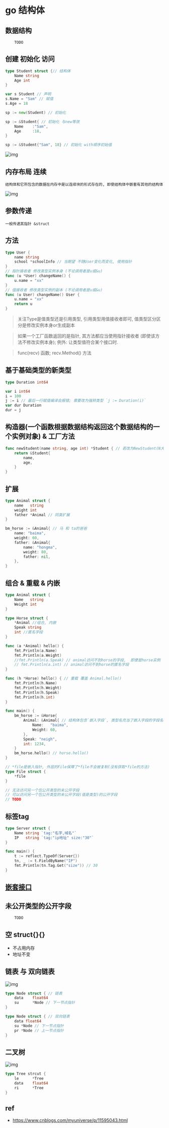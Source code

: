 # go 结构体

## 数据结构

        TODO

## 创建 初始化 访问

```go
type Student struct {// 结构体
    Name string
    Age int
}

var s Student // 声明
s.Name = "Sam" // 赋值
s.Age = 18

sp := new(Student) // 初始化

sp := &Student{ // 初始化 与new等效
    Name    :"Sam",
    Age     :18,
}

sp := &Student{"Sam", 18} // 初始化 with顺序初始值
```

![img](res/go-struct-assign.jpg)

## 内存布局 连续

    结构体和它所包含的数据在内存中是以连续块的形式存在的, 即使结构体中嵌套有其他的结构体

![img](res/go-struct-mem.jpg)

## 参数传递

    一般传递其指针 &struct

## 方法

```go
type User {
    name string
    school *schoolInfo // 当期望 不随User变化而变化, 使用指针
}
// 指针接收者 修改类型实例本身 (不论调用者是u或&u)
func (u *User) changeName() {
    u.name = "xx"
}
// 值接收者 修改类型实例的副本 (不论调用者是u或&u)
func (u User) changeName() User {
    u.name = "xx"
    return u
}
```

> 关注Type是值类型还是引用类型, 引用类型用值接收者即可, 值类型区分区分是修改实例本身or生成副本

> 如果一个工厂函数返回的是指针, 其方法都应当使用指针接收者 (即使该方法不修改实例本身); 例外: 让类型值符合某个接口时.

> func(recv) 函数; recv.Method() 方法

## 基于基础类型的新类型

```go
type Duration int64

var i int64
i = 100
j := i // 最后一行赋值编译会报错; 需要改为强转类型 `j := Duration(i)`
var dur Duration
dur = j
```

## 构造器(一个函数根据数据结构返回这个数据结构的一个实例对象) & 工厂方法

```go
func newStudent(name string, age int) *Student { // 若改为NewStudent(N大写)可以认为是工厂方法
    return &Student{
        name,
        age,
    }
}
```

## 扩展

```go
type Animal struct {
    name   string
    weight int
    father *Animal // 同类扩展
}

bm_horse := &Animal{ // 马 和 ta的爸爸
    name: "baima",
    weight: 60,
    father: &Animal{
        name: "hongma",
        weight: 80,
        father: nil,
    },
}
```

## 组合 & 重载 & 内嵌

```go
type Animal struct {
    Name   string
    Weight int
}

type Horse struct {
    *Animal //组合, 内嵌
    Speak string
    int //匿名字段
}

func (a *Animal) hello() {
    fmt.Println(a.Name)
    fmt.Println(a.Weight)
    //fmt.Println(a.Speak) // animal访问不到horse的字段,  即便是horse实例
    // fmt.Println(a.int) // animal访问不到horse的匿名字段
}

func (h *Horse) hello() { // 重载 覆盖 Animal.hello()
    fmt.Println(h.Name)
    fmt.Println(h.Weight)
    fmt.Println(h.Speak)
    fmt.Println(h.int)
}

func main() {
    bm_horse := &Horse{
        Animal: &Animal{ // 结构体包含`嵌入字段`, 类型名充当了嵌入字段的字段名
            Name:   "baima",
            Weight: 60,
        },
        Speak: "neigh",
        int: 1234,
    }
    bm_horse.hello() // horse.hello()
}
```

```go
// *file是嵌入指针, 外层的File保障了*file不会被复制(没有获取*file的方法)
type File struct {
    *file
}
```

```go
// 无法访问另一个包公开类型的未公开字段
// 可以访问另一个包公开类型的未公开字段(值是类型)的公开字段
// TODO
```

## 标签tag

```go
type Server struct {
    Name string `tag:"名字,域名"`
    IP   string `tag:"ip地址" size:"30"`
}

func main() {
    t := reflect.TypeOf(Server{})
    tn, _ := t.FieldByName("IP")
    fmt.Println(tn.Tag.Get("size")) // 30
}
```

## [嵌套接口](go-interface.md#嵌入结构体)

## 未公开类型的公开字段

```go
    TODO
```

## 空 struct{}{}

- 不占用内存
- 地址不变


## 链表 与 双向链表

![img](res/go-struct-list.jpg)

```go
type Node struct { // 链表
    data    float64
    su      *Node // 下一节点指针
}

type Node struct { // 双向链表
    data float64
    su *Node // 下一节点指针
    pr *Node // 上一节点指针
}
```

## 二叉树

![img](res/go-struct-btree.jpg)

```go
type Tree strcut {
    le      *Tree
    data    float64
    ri      *Tree
}
```

## ref

- <https://www.cnblogs.com/myuniverse/p/11595043.html>

